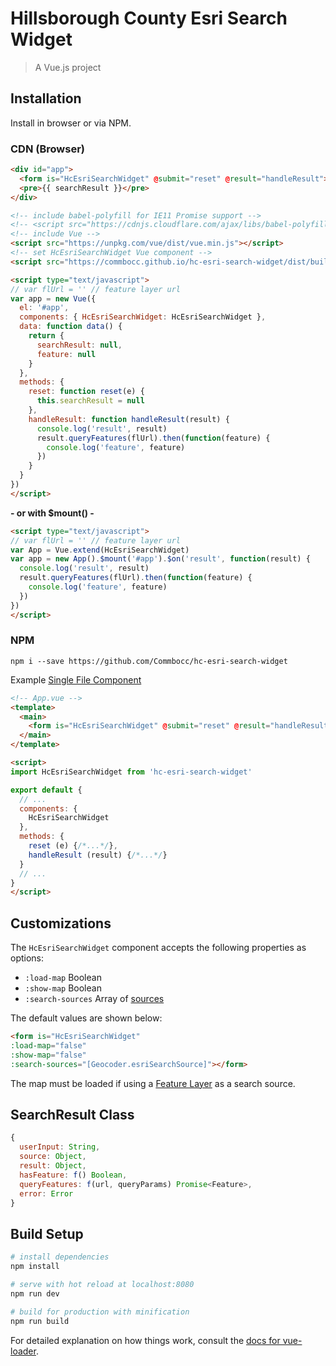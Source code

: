 # Hillsborough County Esri Search Widget

> A Vue.js project

## Installation

Install in browser or via NPM.

### CDN (Browser)

```html
<div id="app">
  <form is="HcEsriSearchWidget" @submit="reset" @result="handleResult"></form>
  <pre>{{ searchResult }}</pre>
</div>

<!-- include babel-polyfill for IE11 Promise support -->
<!-- <script src="https://cdnjs.cloudflare.com/ajax/libs/babel-polyfill/6.26.0/polyfill.min.js"></script> -->
<!-- include Vue -->
<script src="https://unpkg.com/vue/dist/vue.min.js"></script>
<!-- set HcEsriSearchWidget Vue component -->
<script src="https://commbocc.github.io/hc-esri-search-widget/dist/build.js"></script>

<script type="text/javascript">
// var flUrl = '' // feature layer url
var app = new Vue({
  el: '#app',
  components: { HcEsriSearchWidget: HcEsriSearchWidget },
  data: function data() {
    return {
      searchResult: null,
      feature: null
    }
  },
  methods: {
    reset: function reset(e) {
      this.searchResult = null
    },
    handleResult: function handleResult(result) {
      console.log('result', result)
      result.queryFeatures(flUrl).then(function(feature) {
        console.log('feature', feature)
      })
    }
  }
})
</script>
```

**- or with $mount() -**

```html
<script type="text/javascript">
// var flUrl = '' // feature layer url
var App = Vue.extend(HcEsriSearchWidget)
var app = new App().$mount('#app').$on('result', function(result) {
  console.log('result', result)
  result.queryFeatures(flUrl).then(function(feature) {
    console.log('feature', feature)
  })
})
</script>
```

### NPM

`npm i --save https://github.com/Commbocc/hc-esri-search-widget`

Example [Single File Component](https://vuejs.org/v2/guide/single-file-components.html)

```html
<!-- App.vue -->
<template>
  <main>
    <form is="HcEsriSearchWidget" @submit="reset" @result="handleResult"></form>
  </main>
</template>

<script>
import HcEsriSearchWidget from 'hc-esri-search-widget'

export default {
  // ...
  components: {
    HcEsriSearchWidget
  },
  methods: {
    reset (e) {/*...*/},
    handleResult (result) {/*...*/}
  }
  // ...
}
</script>
```

## Customizations

The `HcEsriSearchWidget` component accepts the following properties as options:

* `:load-map` Boolean
* `:show-map` Boolean
* `:search-sources` Array of [sources](https://developers.arcgis.com/javascript/latest/api-reference/esri-widgets-Search.html#sources)

The default values are shown below:

```html
<form is="HcEsriSearchWidget"
:load-map="false"
:show-map="false"
:search-sources="[Geocoder.esriSearchSource]"></form>
```

The map must be loaded if using a [Feature Layer](https://developers.arcgis.com/javascript/latest/api-reference/esri-widgets-Search.html#FeatureLayerSource) as a search source.

## SearchResult Class

```js
{  
  userInput: String,
  source: Object,
  result: Object,
  hasFeature: f() Boolean,
  queryFeatures: f(url, queryParams) Promise<Feature>,
  error: Error
}
```

## Build Setup

``` bash
# install dependencies
npm install

# serve with hot reload at localhost:8080
npm run dev

# build for production with minification
npm run build
```

For detailed explanation on how things work, consult the [docs for vue-loader](http://vuejs.github.io/vue-loader).

